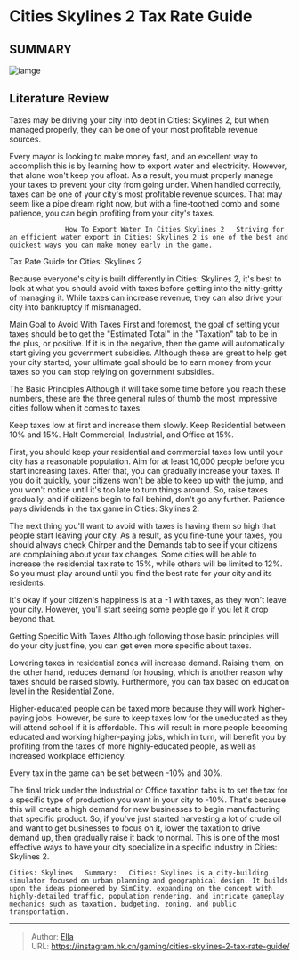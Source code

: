 # Cities Skylines 2 Tax Rate Guide


## SUMMARY 

![iamge](https://static1.srcdn.com/wordpress/wp-content/uploads/2023/11/cities-skylines-2-taxe-rate-guide.jpg)

## Literature Review

Taxes may be driving your city into debt in Cities: Skylines 2, but when managed properly, they can be one of your most profitable revenue sources.





Every mayor is looking to make money fast, and an excellent way to accomplish this is by learning how to export water and electricity. However, that alone won&#39;t keep you afloat. As a result, you must properly manage your taxes to prevent your city from going under. When handled correctly, taxes can be one of your city&#39;s most profitable revenue sources. That may seem like a pipe dream right now, but with a fine-toothed comb and some patience, you can begin profiting from your city&#39;s taxes.




                  How To Export Water In Cities Skylines 2   Striving for an efficient water export in Cities: Skylines 2 is one of the best and quickest ways you can make money early in the game.    


 Tax Rate Guide for Cities: Skylines 2 
          

Because everyone&#39;s city is built differently in Cities: Skylines 2, it&#39;s best to look at what you should avoid with taxes before getting into the nitty-gritty of managing it. While taxes can increase revenue, they can also drive your city into bankruptcy if mismanaged.

Main Goal to Avoid With Taxes
First and foremost, the goal of setting your taxes should be to get the &#34;Estimated Total&#34; in the &#34;Taxation&#34; tab to be in the plus, or positive. If it is in the negative, then the game will automatically start giving you government subsidies. Although these are great to help get your city started, your ultimate goal should be to earn money from your taxes so you can stop relying on government subsidies.




The Basic Principles
Although it will take some time before you reach these numbers, these are the three general rules of thumb the most impressive cities follow when it comes to taxes:

  Keep taxes low at first and increase them slowly.   Keep Residential between 10% and 15%.   Halt Commercial, Industrial, and Office at 15%.  

First, you should keep your residential and commercial taxes low until your city has a reasonable population. Aim for at least 10,000 people before you start increasing taxes. After that, you can gradually increase your taxes. If you do it quickly, your citizens won&#39;t be able to keep up with the jump, and you won&#39;t notice until it&#39;s too late to turn things around. So, raise taxes gradually, and if citizens begin to fall behind, don&#39;t go any further. Patience pays dividends in the tax game in Cities: Skylines 2.

The next thing you&#39;ll want to avoid with taxes is having them so high that people start leaving your city. As a result, as you fine-tune your taxes, you should always check Chirper and the Demands tab to see if your citizens are complaining about your tax changes. Some cities will be able to increase the residential tax rate to 15%, while others will be limited to 12%. So you must play around until you find the best rate for your city and its residents.






It&#39;s okay if your citizen&#39;s happiness is at a -1 with taxes, as they won&#39;t leave your city. However, you&#39;ll start seeing some people go if you let it drop beyond that.




Getting Specific With Taxes
Although following those basic principles will do your city just fine, you can get even more specific about taxes.

Lowering taxes in residential zones will increase demand. Raising them, on the other hand, reduces demand for housing, which is another reason why taxes should be raised slowly. Furthermore, you can tax based on education level in the Residential Zone.

Higher-educated people can be taxed more because they will work higher-paying jobs. However, be sure to keep taxes low for the uneducated as they will attend school if it is affordable. This will result in more people becoming educated and working higher-paying jobs, which in turn, will benefit you by profiting from the taxes of more highly-educated people, as well as increased workplace efficiency.






Every tax in the game can be set between -10% and 30%.




The final trick under the Industrial or Office taxation tabs is to set the tax for a specific type of production you want in your city to -10%. That&#39;s because this will create a high demand for new businesses to begin manufacturing that specific product. So, if you&#39;ve just started harvesting a lot of crude oil and want to get businesses to focus on it, lower the taxation to drive demand up, then gradually raise it back to normal. This is one of the most effective ways to have your city specialize in a specific industry in Cities: Skylines 2.

    Cities: Skylines   Summary:   Cities: Skylines is a city-building simulator focused on urban planning and geographical design. It builds upon the ideas pioneered by SimCity, expanding on the concept with highly-detailed traffic, population rendering, and intricate gameplay mechanics such as taxation, budgeting, zoning, and public transportation.      

---

> Author: [Ella](https://instagram.hk.cn/)  
> URL: https://instagram.hk.cn/gaming/cities-skylines-2-tax-rate-guide/  

